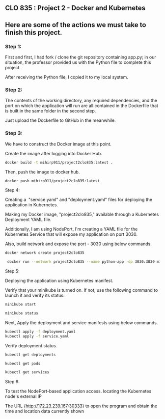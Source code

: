 ## CLO 835 : Project 2 - Docker and Kubernetes

## Here are some of the actions we must take to finish this project.

### Step 1:

First and first, I had fork / clone the git repository containing app.py; in our situation, the professor provided us with the Python file to complete this project.

After receiving the Python file, I copied it to my local system.

### Step 2:

The contents of the working directory, any required dependencies, and the port on which the application will run are all contained in the Dockerfile that is built in the same folder in the second step.

Just upload the Dockerfile to GitHub in the meanwhile.

### Step 3:

We have to construct the Docker image at this point.

Create the image after logging into Docker Hub.

```bash
docker build -t mihirp911/project2clo835:latest .
```

Then, push the image to docker hub.

```bash
docker push mihirp911/project2clo835:latest
```

Step 4:

Creating a  "service.yaml" and "deployment.yaml" files for deploying the application in Kubernetes.

Making my Docker image, "project2clo835," available through a Kubernetes Deployment YAML file.

Additionally, I am using NodePort, I'm creating a YAML file for the Kubernetes Service that will expose my application on port 3030.

Also, build network and expose the port - 3030 using below commands.

```bash
docker network create project2clo835
```

```bash
 docker run --network project2clo835 --name python-app -dp 3030:3030 mihirp911/project2clo835:latest
```

Step 5:

Deploying the application using Kubernetes manifest.

Verify that your minikube is turned on. If not, use the following command to launch it and verify its status:

```bash
minikube start
```

```bash
minikube status
```

Next, Apply the deployment and service manifests using below commands.

```bash
kubectl apply -f deployment.yaml
kubectl apply -f service.yaml
```

Verify deployment status.

```bash
kubectl get deployments

kubectl get pods

kubectl get services
```

Step 6:

To test the NodePort-based application access. locating the Kubernetes node's external IP

The URL {http://172.23.239.167:30333} to open the program and obtain the time and location data currently shown
